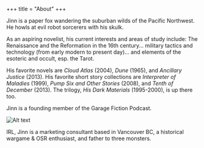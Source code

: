 +++
title = "About"
+++

Jinn is a paper fox wandering the suburban wilds of the Pacific Northwest. He howls at evil robot sorcerers with his skulk.

As an aspiring novelist, his current interests and areas of study include: The Renaissance and the Reformation in the 16th century... military tactics and technology (from early modern to present day)... and elements of the esoteric and occult, esp. the Tarot.

His favorite novels are _Cloud Atlas_ (2004), _Dune_ (1965), and _Ancillary Justice_ (2013). His favorite short story collections are _Interpreter of Maladies_ (1999), _Pump Six and Other Stories_ (2008), and _Tenth of December_ (2013). The trilogy, _His Dark Materials_ (1995-2000), is up there too.

Jinn is a founding member of the Garage Fiction Podcast.

![Alt text](https://miro.medium.com/v2/resize:fit:1400/1*sVjuuC3VmxktKubmMuiX0A.jpeg)

IRL, Jinn is a marketing consultant based in Vancouver BC, a historical wargame & OSR enthusiast, and father to three monsters. 

